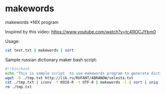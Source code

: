 # makewords
makewords *NIX program

Inspired by this video:
https://www.youtube.com/watch?v=tc4ROCJYbm0

Usage:

````bash
cat test.txt | makewords | sort 
````

Sample russian dictionary maker bash script:

````bash
#!/bin/bash
echo "This is sample script  to use makewords program to generate dictionary from online books"
wget -O ./tmp.txt http://lib.ru/RUFANT/ABRANOW/selesta.txt
cat ./tmp.txt | iconv -f KOI8-R -t UTF-8 | makewords -l | sort | uniq -u | sort > ./dict.txt
rm ./tmp.txt
````
